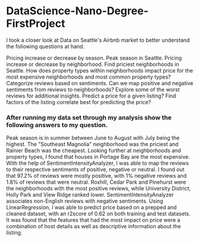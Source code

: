 # DataScience-Nano-Degree-FirstProject

I took a closer look at Data on Seattle's Airbnb market to better understand the following questions at hand.

Pricing increase or decrease by season.
Peak season in Seattle.
Pricing increase or decrease by neighborhood.
Find priciest neighborhoods in Seattle.
How does property types within neighborhoods impact price for the most expensive neighborhoods and most common property types?
Categorize reviews based on sentiments.
Can we map positive and negative sentiments from reviews to neighborhoods?
Explore some of the worst reviews for additional insights.
Predict a price for a given listing?
Find factors of the listing correlate best for predicting the price?

### After running my data set through my analysis show the following answers to my question.

Peak season is in summer between June to August with July being the highest.
The "Southeast Magnolia" neighborhood was the priciest and Rainier Beach was the cheapest.
Looking further at neighborhoods and property types, I found that houses in Portage Bay are the most expensive.
With the help of SentimentIntensityAnalyzer, I was able to map the reviews to their respective sentiments of positive, negative or neutral. I found out that 97.2% of reviews were mostly positive, with 1% negative reviews and 1.8% of reviews that were neutral.
Roxhill, Cedar Park and Pinehurst were the neighborhoods with the most positive reviews, while University District, Holly Park and View Ridge ranked lower.
SentimentIntensityAnalyzer associates non-English reviews with negative sentiments.
Using LinearRegression, I was able to predict price based on a prepped and cleaned dataset, with an r2score of 0.62 on both training and test datasets.
It was found that the features that had the most impact on price were a combination of host details as well as descriptive information about the listing.

